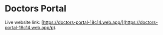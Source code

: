 # Doctors Portal

Live website link: [https://doctors-portal-18c14.web.app/](https://doctors-portal-18c14.web.app/p).

